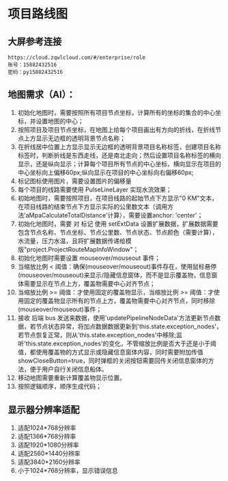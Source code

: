 # 项目路线图

## 大屏参考连接

```
https://cloud.zqwlcloud.com/#/enterprise/role
账号：15882432516
密码：py15882432516
```

## 地图需求（AI）：

1. 初始化地图时，需要按照所有项目节点坐标，计算所有的坐标的集合的中心坐标，并设置地图的中心；
2. 按照项目及项目节点坐标，在地图上给每个项目画出有方向的折线，在折线节点上方显示无边框的透明背景节点名称；
3. 在折线居中位置上方显示显示无边框的透明背景项目名称标签，创建项目名称标签时，判断折线是东西走线，还是南北走向；然后设置项目名称标签的横向显示，还是纵向显示；计算每个项目所有节点的中心坐标，横向显示在项目的中心坐标向上偏移60px;纵向显示在项目的中心坐标向右偏移60px;
4. 标记图标使用图片，需要设置图片的偏移量
5. 每个项目的线路需要使用 PulseLineLayer 实现水流效果；
6. 初始地图时，需要按照项目，在项目线路的起始节点下方显示"0 KM"文本，在项目线路的结束节点下方显示实际的公里数文本（调用方法'aMpaCalculateTotalDistance'计算），需要设置anchor: 'center'；
7. 初始化地图时，需要 对 标记 使用 setExtData 设置扩展数据，扩展数据需要包含节点名称、节点坐标、节点公里数、节点状态、节点颜色（需要计算），水流量，压力水温，且将扩展数据传递给模版"project.ProjectRouteMapInfoWindow"；
8. 初始化地图时需要设置 mouseover/mouseout 事件；
9. 当缩放比例 < 阈值：确保(mouseover/mouseout)事件存在，使用鼠标悬停(mouseover/mouseout)来显示/隐藏信息窗体，而不是显示覆盖物，信息窗体需要显示在节点上方，覆盖物需要中心对齐节点；
10. 当缩放比例 >= 阈值：才使用固定的覆盖物显示，当缩放比例 >= 阈值：才使用固定的覆盖物显示所有的节点上方，覆盖物需要中心对齐节点，同时移除(mouseover/mouseout)事件；
11. 接收 后端 bus 发送来数据，使用'updatePipelineNodeData'方法更新节点数据，若节点状态异常，将加点数据数据更新到'this.state.exception_nodes'，若节点恢复正常，则从'this.state.exception_nodes'中移除;监听'this.state.exception_nodes'的变化，不管缩放比例是否大于还是小于阈值，都使用覆盖物的方式显示或隐藏信息窗体内容，同时需要附加传值 showCloseButton=true，同时弹框的关闭按钮需要回传关闭信息窗体的方法，便于用户自行关闭信息船体。
12. 移动地图需要重新计算覆盖物显示位置。
13. 按照逻辑顺序，顺序生成代码；

## 显示器分辨率适配

1. 适配1024*768分辨率
2. 适配1366*768分辨率
3. 适配1920*1080分辨率
4. 适配2560*1440分辨率
5. 适配3840*2160分辨率
6. 小于1024*768分辨率，显示错误信息
